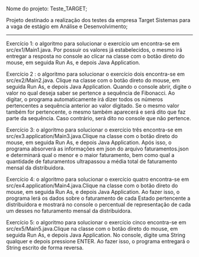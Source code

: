 Nome do projeto: Teste_TARGET;

Projeto destinado a realização dos testes da empresa Target Sistemas para a vaga de estágio em Análise e Desenvolvimento;


_______________________________________________
Exercício 1: o algoritmo para solucionar o exercício um encontra-se em src/ex1/Main1.java. Por possuir os valores já estabelecidos, o mesmo irá entregar a resposta no console ao clicar na classe com o botão direto do mouse, em seguida Run As, e depois Java Application.

Exercício 2 : o algoritmo para solucionar o exercício dois encontra-se em src/ex2/Main2.java. Clique na classe com o botão direto do mouse, em seguida Run As, e depois Java Application. Quando o console abrir, digite o valor no qual deseja saber se pertence a sequência de Fibonacci. Ao digitar, o programa automaticamente irá dizer todos os números pertencentes a sequência anterior ao valor digitado. Se o mesmo valor também for pertencente, o mesmo também aparecerá e será dito que faz parte da sequência. Caso contrário, será dito no console que não pertence.

Exercício 3: o algoritmo para solucionar o exercício três encontra-se em src/ex3.application/Main3.java.Clique na classe com o botão direto do mouse, em seguida Run As, e depois Java Application. Após isso, o programa absorverá as informações em json do arquivo faturamentos.json e determinará qual o menor e o maior faturamento, bem como qual a quantidade de faturamentos ultrapassou a média total de faturamento mensal da distribuidora.

Exercício 4: o algoritmo para solucionar o exercício quatro encontra-se em src/ex4.application/Main4.java.Clique na classe com o botão direto do mouse, em seguida Run As, e depois Java Application. Ao fazer isso, o programa lerá os dados sobre o faturamento de cada Estado pertencente a distribuidora e mostrará no console o percentual de representação de cada um desses no faturamento mensal da distribuidora.

Exercício 5: o algoritmo para solucionar o exercício cinco encontra-se em src/ex5/Main5.java.Clique na classe com o botão direto do mouse, em seguida Run As, e depois Java Application. No console, digite uma String qualquer e depois pressione ENTER. Ao fazer isso, o programa entregará o String escrito de forma reversa.


